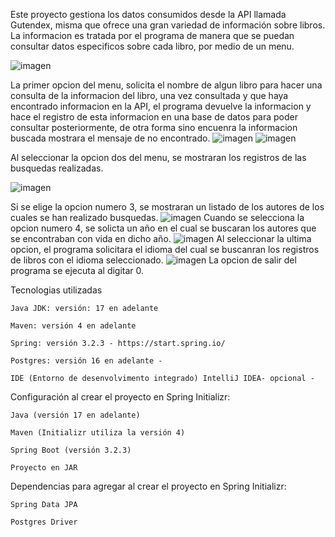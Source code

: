 Este proyecto gestiona los datos consumidos desde la API llamada Gutendex, misma que ofrece una gran variedad de información sobre libros.
La informacion es tratada por el programa de manera que se puedan consultar datos especificos sobre cada libro, por medio de un menu.

![imagen](https://github.com/user-attachments/assets/bd7057c6-ecb1-4f02-b0b7-019c967de700)

La primer opcion del menu, solicita el nombre de algun libro para hacer una consulta de la informacion del libro, una vez consultada y que haya encontrado informacion en la API, el programa devuelve la informacion y hace el registro de esta informacion en una base de datos para poder consultar posteriormente, de otra forma sino encuenra la informacion buscada mostrara el mensaje de no encontrado.
![imagen](https://github.com/user-attachments/assets/0ae26447-946b-40a2-b27d-1fc0e2ae01bb)
![imagen](https://github.com/user-attachments/assets/9084db81-1d64-40de-b6a8-1a472e534676)

Al seleccionar la opcion dos del menu, se mostraran los registros de las busquedas realizadas.

![imagen](https://github.com/user-attachments/assets/c98eb92b-b9cb-4e8b-b62f-48e941d344cb)

Si se elige la opcion numero 3, se mostraran un listado de los autores de los cuales se han realizado busquedas.
![imagen](https://github.com/user-attachments/assets/d1ba3cab-6142-4843-8874-4e76898f1ed7)
Cuando se selecciona la opcion numero 4, se solicta un año en el cual se buscaran los autores que se encontraban con vida en dicho año.
![imagen](https://github.com/user-attachments/assets/6ceef2ea-6c8d-496c-bfd5-87ac4729922d)
Al seleccionar la ultima opcion, el programa solicitara el idioma del cual se buscanran los registros de libros con el idioma seleccionado.
![imagen](https://github.com/user-attachments/assets/85aa652f-3b13-476d-b382-0ad87e2ec9c6)
La opcion de salir del programa se ejecuta al digitar 0.

Tecnologias utilizadas

    Java JDK: versión: 17 en adelante

    Maven: versión 4 en adelante

    Spring: versión 3.2.3 - https://start.spring.io/

    Postgres: versión 16 en adelante -

    IDE (Entorno de desenvolvimento integrado) IntelliJ IDEA- opcional -

Configuración al crear el proyecto en Spring Initializr:

    Java (versión 17 en adelante)

    Maven (Initializr utiliza la versión 4)

    Spring Boot (versión 3.2.3)

    Proyecto en JAR

Dependencias para agregar al crear el proyecto en Spring Initializr:

    Spring Data JPA

    Postgres Driver








